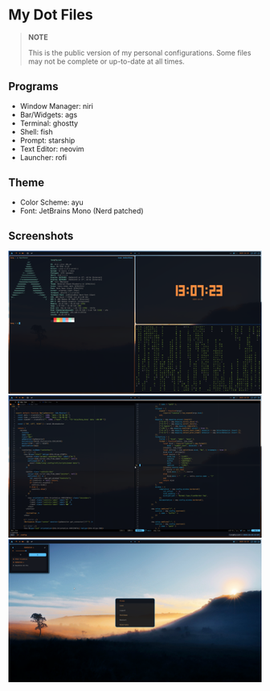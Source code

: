 # My Dot Files

> **NOTE**
>
> This is the public version of my personal configurations.
> Some files may not be complete or up-to-date at all times.

## Programs
- Window Manager: niri
- Bar/Widgets: ags
- Terminal: ghostty
- Shell: fish
- Prompt: starship
- Text Editor: neovim
- Launcher: rofi

## Theme
- Color Scheme: ayu
- Font: JetBrains Mono (Nerd patched)

## Screenshots
![screenshot_0](https://github.com/ylpoonlg/dots/blob/main/img/screenshot_0.png?raw=true)
![screenshot_1](https://github.com/ylpoonlg/dots/blob/main/img/screenshot_1.png?raw=true)
![screenshot_2](https://github.com/ylpoonlg/dots/blob/main/img/screenshot_2.png?raw=true)
